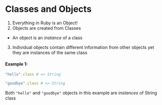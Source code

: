 # Classes and Objects

1. Everything in Ruby is an Object!
2. Objects are created from Classes
  * An object is an *instance* of a class 
3. Individual objects contain different information from other objects 
yet they are instances of the same class

#### Example 1:
```ruby
"hello".class # => String

"goodbye".class # => String
```

Both `"hello"` and `"goodbye"` objects in this example are *instances* of String class
